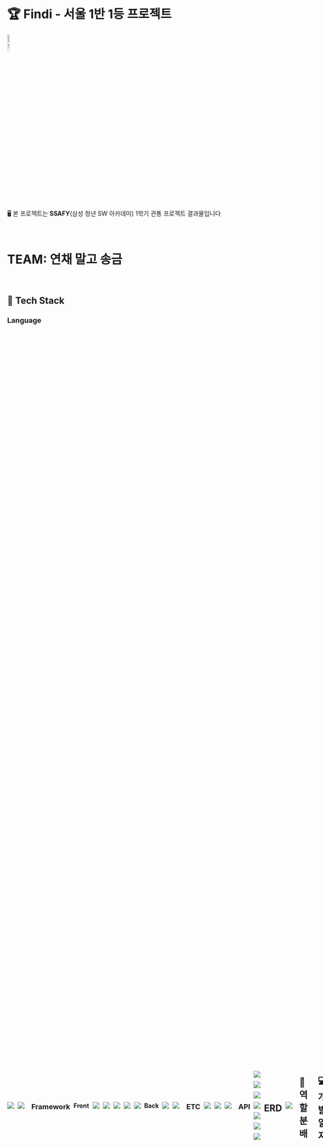 # 🏆 Findi - 서울 1반 1등 프로젝트

<img src="https://github.com/user-attachments/assets/bd3f111e-0826-4bdd-9ea9-72a0663a44bb" width="10%" alt="findi logo"/>


🖥️ 본 프로젝트는 **SSAFY**(삼성 청년 SW 아카데미) 1학기 관통 프로젝트 결과물입니다

<br>

# TEAM:  연채 말고 송금

<br>

## 🔧 Tech Stack

### Language
<div style="display: flex; gap: 8px; align-items: center;">
<!--Python-->
<img src="https://img.shields.io/badge/Python-3776AB?style=flat-square&logo=Python&logoColor=white"/>
<!--JavaScript-->
<img src="https://img.shields.io/badge/JavaScript-F7DF1E?style=flat-square&logo=JavaScript&logoColor=white"/>

<br>

### Framework

#### Front
<div style="display: flex; gap: 8px; align-items: center;">
<!--Vue.js-->
  <img src="https://img.shields.io/badge/Vue.js-4FC08D?style=flat-square&logo=Vue.js&logoColor=white&Color=white"/>
  <!-- node.js -->
<img src="https://img.shields.io/badge/Node.js-339933?style=flat-square&logo=Node.js&logoColor=white"/>
<!-- HTML5 -->
<img src="https://img.shields.io/badge/HTML5-E34F26?style=flat-square&logo=html5&logoColor=white"/>
<!-- CSS3 -->
<img src="https://img.shields.io/badge/CSS3-1572B6?style=flat-square&logo=css3&logoColor=white"/>
<!-- tailwind -->
<img src="https://img.shields.io/badge/Tailwind%20CSS-06B6D4?style=flat-square&logo=tailwindcss&logoColor=white"/>

</div>

#### Back
<div style="display: flex; gap: 8px; align-items: center;">
  <!--Django-->
  <img src="https://img.shields.io/badge/Django-092E20?style=flat-square&logo=Django&logoColor=white"/>
  <!--SQLite-->
  <img src="https://img.shields.io/badge/SQLite-003B57?style=flat-square&logo=SQLite&logoColor=white"/>
</div>

  <br/>

### ETC
<div style="display: flex; gap: 8px; align-items: center;">
<!--Postman-->
  <img src="https://img.shields.io/badge/Postman-FF6C37?style=flat-square&logo=Postman&logoColor=white"/>

<!--Notion-->
  <img src="https://img.shields.io/badge/Notion-000000?style=flat-square&logo=Notion&logoColor=white"/>
  <img src="https://img.shields.io/badge/GitHub-181717?style=flat-square&logo=GitHub&logoColor=white"/>

</div>

<br>

### API

<div style="display: flex; flex-wrap: wrap; gap: 8px; align-items: center;">
  <!-- Kakao -->
  <img src="https://img.shields.io/badge/Kakao%20OAuth-FFCD00?style=flat-square&logo=KakaoTalk&logoColor=black" />
  <!-- Google OAuth -->
  <img src="https://img.shields.io/badge/Google%20OAuth-4285F4?style=flat-square&logo=Google&logoColor=white" />
  <!-- OpenAI -->
  <img src="https://img.shields.io/badge/OpenAI-412991?style=flat-square&logo=OpenAI&logoColor=white" />
  <!-- YouTube API -->
  <img src="https://img.shields.io/badge/YouTube%20API-FF0000?style=flat-square&logo=YouTube&logoColor=white" />
  <!-- Google SMTP -->
  <img src="https://img.shields.io/badge/Google%20SMTP-34A853?style=flat-square&logo=Gmail&logoColor=white" />
  <!-- Kakao Map -->
  <img src="https://img.shields.io/badge/Kakao%20Map-FFCD00?style=flat-square&logo=Mapbox&logoColor=black" />
  <!-- 금융감독원 API -->
  <img src="https://img.shields.io/badge/%EA%B8%88%EC%9C%B5%EA%B0%90%EB%8F%85%EC%9B%90%20API-0054A6?style=flat-square&logo=govtech&logoColor=white" />
</div>


## ERD
<img src="https://github.com/user-attachments/assets/50d07143-6885-42bc-999f-42b65cfb026c"/>

<br>


## 🤗 역할 분배

| 송명철 | 이채연 |
|--------|--------|
| 기획 및 디자인 | 기획 및 디자인 |
| 회원 커스터마이징 | 주변 은행 검색 |
| API / DB | 예/적금 상품 조회 |
| Algorithm 추천 | 주식 정보 영상 조회 |
| CHAT BOT | 회원 게시판 |
| CSS | 기능 정리 및 ppt |
| 코드 전체 Debugging |  |

<br>

## 💻 개발일지
- 2025년 5월 19-27일 (9일)😂  
![화면 캡처 2025-06-19 212101](https://github.com/user-attachments/assets/c6f04608-3f63-4e32-b508-7fbf4ccf3c42)



<br>

## 👨‍💻 서비스 대표 기능
| **No** | **요구사항 명** | **기능** |
| --- | --- | --- |
| 1 | 메인페이지 | 메인페이지 디자인 |
|  |  | Findi 의 기능 carousel (스크롤)로 소개 |
| 2 | 회원 커스터마이징 | 회원가입 및 로그인/로그아웃 |
|  |  | 비밀번호 찾기 기능 
|||→ 이메일로 인증코드 수신 후 비밀번호 전환 가능 |
|  |  | Google/ kakao Oauth 및 JWT 토큰 |
|  |  | 로그인 상태에 따른 페이지 접근 및 권한 관리 |
|  |  | 회원의 정보 추가하여 알고리즘 추천으로 연결 |
| 3 | 예적금 금리 비교 | API를 활용한 금융 상품 정보 DB저장 |
|  |  | 예/적금 상품 조회 - 금리 비교 가능 (정렬) |
|  |  | 상품 상세 정보 Modal  |
|  |  | 예/적금 관심상품 가입(등록) 가능 |
|  |  | 상품 가입 후 관리자의 금리 수정 있을 시 이메일로 변화 여부 확인 가능 |
| 4 | 금/은 가격 조회 | excel 데이터 chart로 변환 |
| 5 | 관심 종목 정보 검색 | Youtube API를 활용하여 동영상 검색 |
|  |  | 동영상 iframe로 제공 및 나중에 볼 영상으로 저장 가능 |
| 6 | 근처 은행 검색 | KakaoMap API를 활용하여 지도 제공 |
|  |  | 장소 필터링으로 검색하여 상세 위치 제공 |
| 7 | 커뮤니티 | 게시글 CRUD, 댓글 CRUD 기능 |
|  |  | Quill 을 활용 하여 이미지와 텍스트 포맷 변환 가능 |
| 8 | 프로필 페이지 | 회원 상세 정보 입력 
| | | → 금융 상품 추천 알고리즘으로 연결 |
|  |  | 가입한 상품들을 프로필에서 확인 가능 및 차트로 금리 비교 가능 |
| 9 | 🌟금융 상품 추천 알고리즘🌟 | 회원 정보의 데이터와 예적금 상품을 조합하여 gpt API에 프롬프트를 전달하여 답변|
| 10 | ❤️챗봇 | FAQ 는 JSON으로 저장해 사용자에게 제공 |
|||gpt API에 프롬프트를 전달하여 답변|

<br>

## 금융 상품 알고리즘 추천 기능
![image](https://github.com/user-attachments/assets/2c3d1396-b01d-466f-9b59-8c71e4531ab0)
1. **[사용자 요청]**
    - 사용자가 로그인한 상태에서 `추천 상품 조회` 버튼을 누르면 해당 API가 호출됩니다.
2. **[로그인 확인]**
    - 먼저 사용자가 로그인 상태인지 확인합니다.
    - 비로그인 시에는 **401 에러**를 응답합니다.
3. **[사용자 프로필 로드]**
    - 로그인된 사용자라면, `UserProfile`을 불러옵니다.
    - 프로필이 없으면 **404 에러**로 ‘프로필을 먼저 작성해주세요’ 메시지를 보냅니다.
4. **[상품 데이터 준비]**
    - 예금과 적금 각 카테고리에서 금리가 높은 상위 3개의 상품을 조회합니다.
5. **[프롬프트 구성]**
    - 사용자 정보와 상품 정보를 요약하여 **GPT에 전달할 프롬프트**를 생성합니다.
6. **[GPT 호출]**
    - OpenAI의 **GPT-4o 모델**을 사용해 상품 추천 요청을 보냅니다.
7. **[응답 처리]**
    - GPT 응답이 실패하면 **500 에러**를 응답하고,
    - 정상일 경우 GPT 메시지에서 추천한 상품 이름을 추출합니다.
8. **[추천 요약 생성]**
    - 추출된 상품 정보를 다시 요약해서, 사용자에게 보여줄 수 있도록 정리합니다.
9. **[최종 응답]**
    - 최종적으로 **GPT의 메시지 + 추천 상품 정보**를 프론트엔드에 JSON으로 반환합니다.

<br>

## 🤖 생성형 AI 활용

| 활용 분야                     | 내용                                                                                   |
| ------------------------- | ------------------------------------------------------------------------------------ |
| **1. 더미 데이터 생성**          | - 게시글/댓글, 사용자 정보 등 실제 서비스 흐름을 가정한 JSON 더미 데이터 생성                                       |
| **2. ERD 설계 보조**          | - 모델 연결 방식 조율하여 ERD제공 |
| **3. 챗봇 프롬프트 작성 및 로직 구현** | - FAQ 응답 자동화용 JSON 설계<br>- 사용자의 질문을 받아 GPT로 연결하여 답변 생성                               |
| **4. CSS 및 UI 구조 제안**     | - Tailwind 기반 디자인 레이아웃 구성<br>- 컴포넌트별 UI 개선 (카드 위치, 색상, 정렬 등) 조언                      |
| **5. 서비스 성능 및 구조 개선**     | - 페이지 기능 분리 <br>- 비동기 처리 흐름 정리 및 로직 단순화                           |
| **6. 전체 코드 디버깅 지원**       | -  Vue 컴포넌트 props 오류 추적 <br>- Axios 및 백엔드 API 연결 문제 해결 조언                |


<br>

## 생성형 AI를 활용한 챗봇 프롬프트 작성 및 로직 구현
![화면 캡처 2025-06-19 212953](https://github.com/user-attachments/assets/ffec2024-b9a7-4823-abf0-77f3c7e73f94)



1. **사용자 질문 수신**
    - 사용자가 Vue 프론트엔드에 질문을 입력합니다.
    - 이 질문은 `POST /faq/ask` 요청으로 Django API에 전달됩니다.
2. **정확한 질문 매칭**
    - 서버는 `faq_data.json` 파일에서 **질문과 정확히 일치하는 항목**을 찾습니다.
    - 있다면 즉시 해당 답변을 프론트엔드에 반환합니다.
3. **OpenAI GPT 호출**
    - 질문과 정확히 일치하는 항목이 없다면, 마지막 단계로 **OpenAI GPT**에게 질문을 전달합니다.
    - 시스템 프롬프트에 기존 FAQ 내용을 포함시켜 **AI가 문맥을 이해하고 답변 생성**하도록 합니다.
    - 생성된 답변은 사용자에게 친절하고 자연스럽게 전달됩니다.


<br> 

## 📺 시연 영상

<h3> 📝 메인페이지 </h3>

![mainpage](https://github.com/user-attachments/assets/8c7228a2-00d0-40e5-a4db-97b4bfd80482)

<br>

<h3> 📨 이메일 전송 </h3>

![smtp](https://github.com/user-attachments/assets/791d5017-c8f3-4026-814d-e1ee9b7a8026)

- 사용자가 가입한 상품의 금리 정보를 관리자가 수정하면
- 사용자에게 금리가 변동됐음을 알리는 이메일이 발송된다

<br>

<h3> 💬 챗봇 </h3>
<p align="center">
  <img src="https://github.com/user-attachments/assets/28d33ee3-8fd3-4460-b22b-55bec8ae4a33" width="90%"/>
</p>

- JSON으로 구현한 FAQ와 OpenAI GPT에 프롬프트 전달 및 답변 제공 기능


<br>

# 🥇 서울 1반 1등

## 😎 느낀점 및 후기

- **송명철**
  
이번 SSAFY 관통 프로젝트를 통해 단순한 기능 구현을 넘어서, 하나의 웹 서비스를 기획하고 완성도 있게 구축하는 전체 흐름을 직접 경험할 수 있었습니다.

사용자 인증 시스템(JWT 기반), OAuth(Google/Kakao), DB 설계(ERD), 그리고 금융 상품 추천 알고리즘과 챗봇까지 다양한 기능을 구현했습니다.  
그 과정에서 Django Rest Framework(DRF)와 dj-rest-auth를 활용해 커스터마이징된 로그인/회원가입 로직을 구축하고, 토큰 기반 인증의 흐름을 명확히 이해하게 되었습니다.

챗봇 구현에서는 단순히 OpenAI를 호출하는 수준이 아니라, JSON 기반 FAQ 시스템과 유사도 분석, GPT 연동까지 다층적 로직을 설계하여 사용자 질문에 맞춤 응답을 제공하는 구조를 만들었습니다.  
또, 사용자 프로필 기반 금융 상품 추천 알고리즘도 직접 설계하고, GPT 프롬프트를 효과적으로 구성하여 AI 기반 추천의 품질을 높이는 데 집중했습니다.

Vue.js와의 연동에서도 localStorage 관리, Axios 인터셉터 설정, 상태관리 등 프론트와 백의 연결에 대한 실전 감각을 익힐 수 있었고,  
특히 팀원과의 긴밀한 커뮤니케이션과 역할 분배, 일정 조율 등을 통해 복잡한 문제들을 함께 해결해 나갔던 시간이 기억에 남습니다.

이 프로젝트를 통해 저희는 단순한 기능 구현에서 한 발 더 나아가, 서비스의 흐름을 설계하고 문제를 예측하며 해결책을 제시하는 개발자로 성장할 수 있었다고 생각합니다.  
함께 해 준 팀원에게 감사하고, 앞으로 더 넓은 시야로 협업하며 사용자에게 더 나은 제품을 팀원과 소통하며 만들 수 있는 개발자가 되겠습니다.

<br>

- **이채연**
  
요구사항이 제공되기 전부터 팀원과 어떤 기능이 좋을 지 상의도 하고 기획을 시작하였습니다. 아이디어를 공유하며 서로 이야기 하는 시간을 많이 가지며 프로젝트에 대한 구상을 해나갔습니다.

프로젝트를 진행하며 프론트와 백엔드 간의 연계에 대한 이해가 높아졌습니다. 각자 맡은 기능을 구현하였고, 공통되는 부분은 중간중간 소통하면서 기능구현을 이어나갔습니다.
수업에서 다루지 못했던 JWT 인증 및 quill editor, bootstrap이 아닌 tailwind css, chart.js 라이브러리도 프로젝트를 통해 추가적으로 학습할 수 있었습니다.

저는 기획부터 기능 구현까지 다 처음이었기에 이 프로젝트를 통해 모든 과정에 참여해 볼 수 있어 좋은 경험이었습니다. 특히나 협업에 대한 경험이 크게 다가왔습니다.
협업 과정에서 git의 흐름에 대한 이해와 발생한 충돌이나 오류를 해결하는 디버깅에 대한 이해가 향상되었고, 
Notion을 통한 일정 관리와 회의 기록은 프로젝트에서 매우 중요한 부분임을 깨달았습니다.

모르는 부분을 상세히 알려주고, 코드도 디버깅해주며 언제나 격려해 주는 우리 든든한 팀원 덕에 구현 완료까지 올 수 있었던 것 같습니다. 
덕분에 처음이지만 할 수 있다는 믿음을 가지고 마무리 할 수 있었습니다.

하고 싶은 기능들이 있었지만 시간이 없거나 기능이 필요가 없어져 구현하지 못해 아쉽기도 합니다. 앞으로는 UX 향상을 위한 성능 최적화나 코드 리팩토링을 통해 더욱 완성도 높은 서비스를 제공할 수 있을 것 같습니다. 

<br>
